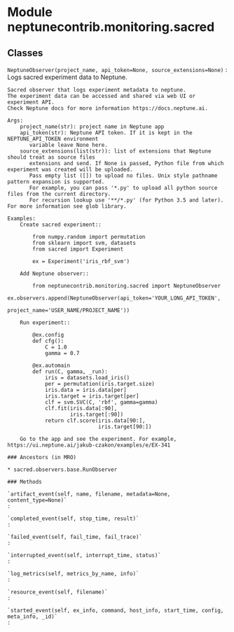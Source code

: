 Module neptunecontrib.monitoring.sacred
=======================================

Classes
-------

`NeptuneObserver(project_name, api_token=None, source_extensions=None)`
:   Logs sacred experiment data to Neptune.
    
    Sacred observer that logs experiment metadata to neptune.
    The experiment data can be accessed and shared via web UI or experiment API.
    Check Neptune docs for more information https://docs.neptune.ai.
    
    Args:
        project_name(str): project name in Neptune app
        api_token(str): Neptune API token. If it is kept in the NEPTUNE_API_TOKEN environment
           variable leave None here.
        source_extensions(list(str)): list of extensions that Neptune should treat as source files
           extensions and send. If None is passed, Python file from which experiment was created will be uploaded.
           Pass empty list ([]) to upload no files. Unix style pathname pattern expansion is supported.
           For example, you can pass '*.py' to upload all python source files from the current directory.
           For recursion lookup use '**/*.py' (for Python 3.5 and later). For more information see glob library.
    
    Examples:
        Create sacred experiment::
    
            from numpy.random import permutation
            from sklearn import svm, datasets
            from sacred import Experiment
    
            ex = Experiment('iris_rbf_svm')
    
        Add Neptune observer::
    
            from neptunecontrib.monitoring.sacred import NeptuneObserver
            ex.observers.append(NeptuneObserver(api_token='YOUR_LONG_API_TOKEN',
                                                project_name='USER_NAME/PROJECT_NAME'))
    
        Run experiment::
    
            @ex.config
            def cfg():
                C = 1.0
                gamma = 0.7
    
            @ex.automain
            def run(C, gamma, _run):
                iris = datasets.load_iris()
                per = permutation(iris.target.size)
                iris.data = iris.data[per]
                iris.target = iris.target[per]
                clf = svm.SVC(C, 'rbf', gamma=gamma)
                clf.fit(iris.data[:90],
                        iris.target[:90])
                return clf.score(iris.data[90:],
                                 iris.target[90:])
    
        Go to the app and see the experiment. For example, https://ui.neptune.ai/jakub-czakon/examples/e/EX-341

    ### Ancestors (in MRO)

    * sacred.observers.base.RunObserver

    ### Methods

    `artifact_event(self, name, filename, metadata=None, content_type=None)`
    :

    `completed_event(self, stop_time, result)`
    :

    `failed_event(self, fail_time, fail_trace)`
    :

    `interrupted_event(self, interrupt_time, status)`
    :

    `log_metrics(self, metrics_by_name, info)`
    :

    `resource_event(self, filename)`
    :

    `started_event(self, ex_info, command, host_info, start_time, config, meta_info, _id)`
    :